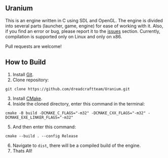 ## Uranium
This is an engine written in C using SDL and OpenGL. The engine is divided into several parts (launcher, game, engine) for ease of working with it. Also, if you find an error or bug, please report it to the [issues](https://github.com/dreadcraftteam/Uranium/issues) section. Currently, compilation is supported only on Linux and only on x86.


Pull requests are welcome!

## How to Build
1. Install [Git](https://git-scm.com/).
2. Clone repository:
```
git clone https://github.com/dreadcraftteam/Uranium.git
```
3. Install [CMake](https://cmake.org/).
4. Inside the cloned directory, enter this command in the terminal:
```
cmake -B build -DCMAKE_C_FLAGS="-m32" -DCMAKE_CXX_FLAGS="-m32" -DCMAKE_EXE_LINKER_FLAGS="-m32"
```
5. And then enter this command:
```
cmake --build . --config Release
```
6. Navigate to `dist`, there will be a compiled build of the engine.
7. Thats All!
